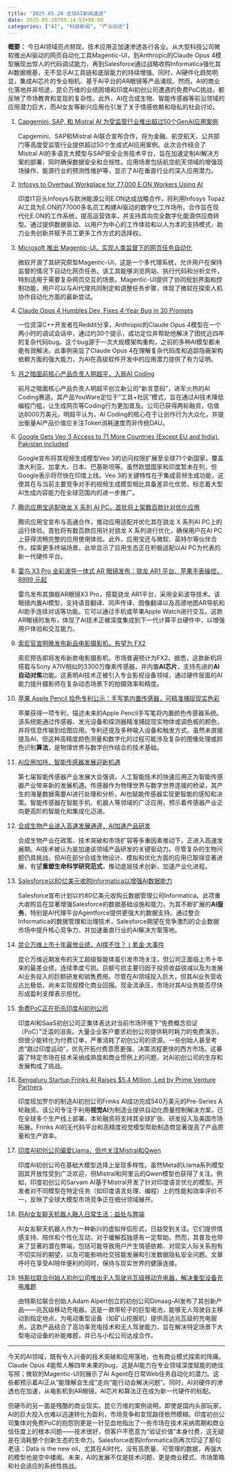```yaml
---
title: "2025.05.28 全球AI新闻速递"
date: 2025-05-28T09:14:53+08:00
categories: ["AI", "科技新闻", "产业动态"]
---
```


**概要：** 今日AI领域亮点频现，技术应用正加速渗透各行各业。从大型科技公司微软推出AI驱动的网页自动化工具Magentic-UI，到Anthropic的Claude Opus 4模型展现出惊人的代码调试能力，再到Salesforce通过战略收购Informatica强化其AI数据根基，无不显示AI工具链和底层能力的持续增强。同时，AI硬件化趋势明显，集成AI芯片的专业相机、基于AI平台的AR眼镜等产品涌现。然而，AI的商业化落地并非坦途，昆仑万维的业绩困境和印度AI初创公司遭遇的免费PoC挑战，都反映了市场教育和变现的复杂性。此外，AI在合成生物、智能传感器等前沿领域的应用潜力巨大，而AI女友等新兴应用也引发了关于情感依赖和隐私的社会讨论。

1.  [Capgemini, SAP, 和 Mistral AI 为受监管行业推出超过50个GenAI应用案例](https://analyticsindiamag.com/ai-news-updates/capgemini-sap-and-mistral-ai-launch-50-genai-use-cases-for-regulated-industries/)

    Capgemini、SAP和Mistral AI联合宣布合作，将为金融、航空航天、公共部门等高度受监管行业提供超过50个生成式AI应用案例。此次合作结合了Mistral AI的多语言大模型与SAP安全业务技术平台，旨在加速定制AI解决方案的部署，同时确保数据安全和合规性。应用场景包括航空航天领域的增强现场操作、能源行业的预测性维护等，显示了AI在垂直行业的深入应用潜力。

2.  [Infosys to Overhaul Workplace for 77,000 E.ON Workers Using AI](https://analyticsindiamag.com/ai-news-updates/infosys-to-overhaul-workplace-for-77000-e-on-workers-using-ai/)

    印度IT巨头Infosys与欧洲能源公司E.ON达成战略合作，将利用Infosys Topaz AI工具为E.ON的77000多名员工构建AI驱动的数字化工作场所。合作旨在现代化E.ON的工作系统，提高运营效率，并支持其向完全数字化能源供应商转型。通过提供数据驱动、以用户为中心的工作体验和以人为本的支持模式，助力业务创新并赋予员工更多工作方式的选择权。

3.  [Microsoft 推出 Magentic-UI，实现人类监督下的网页任务自动化](https://analyticsindiamag.com/ai-news-updates/microsoft-launches-magentic-ui-to-automate-web-tasks-with-human-oversight/)

    微软开源了其研究原型Magentic-UI，这是一个多代理系统，允许用户在保持监督的情况下自动化网页任务。该工具能够浏览网站、执行代码和分析文件，特别适用于需要复杂网页交互的场景。Magentic-UI提供了协同规划界面和控制功能，用户可以与AI代理共同制定和调整任务步骤，体现了微软在探索人机协作自动化方面的最新尝试。

4.  [Claude Opus 4 Humbles Dev, Fixes 4-Year Bug in 30 Prompts](https://analyticsindiamag.com/ai-news-updates/claude-opus-4-humbles-dev-fixes-4-year-bug-in-30-prompts/)

    一位资深C++开发者在Reddit分享，Anthropic的Claude Opus 4模型在一个两小时的调试会话中，通过约30个提示，成功定位并帮助他解决了困扰近四年的复杂代码bug。这个bug源于一次大规模架构重构，之前的多种AI模型都未能有效解决。此事例突显了Claude Opus 4在理解复杂代码库和追踪隐蔽架构依赖方面的强大能力，为AI在高级软件开发中的应用潜力提供了有力证明。

5.  [月之暗面前核心产品负责人明超平，入局AI Coding](https://36kr.com/p/3310475665858305?f=rss)

    前月之暗面核心产品负责人明超平创立新公司“新言意码”，进军火热的AI Coding赛道。其产品YouWare定位于“工具+社区”模式，旨在通过AI技术降低编程门槛，让生成网页等Coding行为更加普及。公司已获得两轮融资，估值达8000万美元。明超平认为，AI Coding的核心在于让创作行为大众化，并提出衡量AI产品价值应关注Token消耗速度而非传统DAU。

6.  [Google Gets Veo 3 Access to 71 More Countries (Except EU and India), Pakistan included](https://analyticsindiamag.com/ai-news-updates/pakistan-gets-veo-3-access-before-india-as-google-expands-to-71-more-countries/)

    Google宣布将其视频生成模型Veo 3的访问权限扩展至全球71个新国家，覆盖澳大利亚、加拿大、日本、巴基斯坦等。虽然欧盟国家和印度暂未在列，但Google表示将尽快在印度上线。Veo 3的关键特性在于集成音频生成功能，这使其在与当前主要竞争对手的视频生成模型相比具备差异化优势，标志着大型AI生成内容能力在全球范围内的进一步推广。

7.  [腾讯应用宝适配骁龙 X 系列 AI PC，首批将上架数百款针对优化应用](https://www.ithome.com/0/856/439.htm)

    腾讯应用宝宣布与高通合作，推动应用适配并优化其在骁龙 X 系列AI PC上的运行体验。首批将有数百款应用针对骁龙 X 系列进行优化，确保用户在AI PC上获得流畅完整的应用使用体验。此外，应用宝还与微软、英特尔等伙伴合作，探索更多终端场景。此举显示了应用生态正在积极适配以AI PC为代表的新一代硬件平台。

8.  [雷鸟 X3 Pro 全彩波导一体式 AR 眼镜发布：骁龙 AR1 平台、苹果手表操控，8999 元起](https://www.ithome.com/0/856/414.htm)

    雷鸟发布其旗舰AR眼镜X3 Pro，搭载骁龙 AR1平台，采用全彩波导技术。该眼镜内置AI模型，支持语音翻译、同声传译、图像翻译以及高德地图AR导航和AI助手连续对话等功能。它可以通过手机或苹果Apple Watch进行交互。这款AR眼镜的发布，体现了AI技术正被深度集成到下一代计算平台硬件中，以增强用户体验和交互能力。

9.  [索尼官宣明晚发布新品电影摄影机，有望为 FX2](https://www.ithome.com/0/856/432.htm)

    索尼预告即将发布新款电影摄影机，市场普遍预计为FX2。据悉，这款新机将搭载与Sony A7IV相似的3300万像素传感器，并内置**AI芯片**，支持先进的**AI自动对焦**功能。这表明AI技术正被引入专业影视设备领域，通过硬件层面的AI能力提升摄影师在复杂动态场景下的拍摄效率和精度。

10. [苹果 Apple Pencil 拾色专利公示：手写笔内置传感器，可精准捕捉现实色彩](https://www.ithome.com/0/856/468.htm)

    苹果获得一项专利，描述未来的Apple Pencil手写笔将内置颜色传感器系统。该系统能通过传感器、发光设备和探测器精准捕捉现实物体或调色板的颜色，并将信息传输到绘图应用。专利还提及多种输入设备和触发方式。虽然未直接提及AI，但这种高精度颜色测量和数字化的过程可能涉及复杂的图像处理或颜色识别**算法**，是物理世界与数字创作结合的技术基础。

11. [AI应用加持，智能传感器发展迎新机遇](https://36kr.com/newsflashes/3311514524917507?f=rss)

    第七届智能传感器产业发展大会强调，人工智能技术的快速应用正为智能传感器产业带来新的发展机遇。传感器作为物理世界与数字世界连接的桥梁，其产生的海量数据需要AI进行处理和分析，AI也赋能传感器实现更智能的感知和决策。智能传感器在智能手机、机器人等领域的广泛应用，预示着传感器产业正向更高阶的智能化和集成化迈进。

12. [合成生物产业进入高速发展通道，AI加速产品研发](https://36kr.com/newsflashes/3311508899749641?f=rss)

    合成生物产业在政策、技术突破和市场扩容等多重因素推动下，正进入高速发展期。AI技术被认为是加速该领域产品研发的关键驱动力。尽管复杂的生物问题仍具挑战，但AI在部分合成生物设计、模拟和优化方面的应用已取得显著进展，有望**重塑生命科学研究范式**，推动底层技术创新，加速产业化进程。

13. [Salesforce以80亿美元收购Informatica以增强AI数据能力](https://analyticsindiamag.com/ai-news-updates/salesforce-to-acquire-informatica-for-8-billion-to-strengthen-ai-data-capabilities/)

    Salesforce宣布计划以约80亿美元收购云数据管理公司Informatica。此项重大收购旨在显著增强Salesforce的数据基础设施和能力，为其不断扩展的**AI服务**，特别是AI代理平台Agentforce提供更强大的数据支持。通过整合Informatica的数据管理和治理技术，Salesforce期望在竞争激烈的企业数据市场中提升核心竞争力，并加速垂直行业的AI解决方案落地。

14. [昆仑万维上市十年最惨业绩，AI撑不住？丨氪金·大事件](https://36kr.com/p/3310526859927296)

    昆仑万维近期发布的天工超级智能体虽引发市场关注，但公司正面临上市十年来的最差业绩，连续季度亏损。巨额亏损主要归因于投资收益锐减以及为发展AI业务投入的巨额研发和销售费用。尽管在AI领域投入巨大，但其AI业务营收占比极低，尚未实现规模化商业回报。现金流承压，市场对其AI业务能否尽快形成盈利支撑表示担忧。

15. [免费PoC正在扼杀印度AI初创公司](https://analyticsindiamag.com/ai-startups/free-pocs-are-killing-indian-ai-startups/)

    印度AI和SaaS初创公司正集体表达对当前市场环境下“免费概念验证（PoC）”泛滥的沮丧。大量企业客户要求初创公司提供耗时耗力的免费演示，但很少能转化为付费订单，严重消耗了初创公司的资源。一些创始人甚至考虑“跳过印度运动”，优先开拓付费意愿更强、决策流程更快的西方市场。这暴露了特定市场在技术采纳成熟度和商业惯例上的问题，对AI初创公司的生存和发展构成了挑战。

16. [Bengaluru Startup Frinks AI Raises $5.4 Million, Led by Prime Venture Partners](https://analyticsindiamag.com/ai-news-updates/bengaluru-startup-frinks-ai-raises-5-4-million-led-by-prime-venture-partners/)

    印度班加罗尔的制造AI初创公司Frinks AI成功完成540万美元的Pre-Series A轮融资。该公司专注于利用**视觉AI**为制造业提供自动化质量控制解决方案，已在全球多个生产线上部署。本轮融资将支持其全球扩张、研发投入及美国市场拓展。Frinks AI的无代码平台和高精度视觉模型帮助制造商显著提高了产品质量和生产效率。

17. [印度AI初创公司偏爱Llama，但也关注Mistral和Qwen](https://analyticsindiamag.com/ai-startups/india-loves-llama-but-flirts-with-mistral-and-qwen/)

    印度AI初创公司在基础大模型选择上呈现多样性。虽然Meta的Llama系列模型因其开放性受到广泛欢迎，但Mistral和阿里云的Qwen模型也获得了关注。例如，印度初创公司Sarvam AI基于Mistral开发了针对印度语言优化的模型。开发者对不同模型在特定任务（如印度语言处理、编程）上的性能和效率评价不一，反映了全球大模型市场竞争正在细分领域展开。

18. [将AI女友聊天机器人融入日常生活：益处与弊端](https://ai2people.com/integrating-ai-girlfriend-chatbots-into-daily-life-benefits-and-drawbacks/)

    AI女友聊天机器人作为一种新兴的虚拟伴侣形式，日益受到关注。它们提供情感支持、陪伴和个性化互动，对于缓解孤独感有一定帮助。然而，其普及也带来了显著的潜在弊端，包括可能导致用户产生情感依赖、对现实人际关系抱有不切实际的期望，以及可能影响社交技能发展和引发数据隐私安全问题。文章呼吁在享受AI陪伴便利的同时，保持与现实世界的健康连接。

19. [特斯拉联合创始人初创公司推出无人驾驶兆瓦级移动充电器，解决重型设备充电难题](https://www.ithome.com/0/856/438.htm)

    由特斯拉联合创始人Adam Alpert创立的初创公司Dimaag-AI发布了其创新产品——兆瓦级移动充电器。这是一款带轮子的巨型电池，能够无人驾驶自主移动到指定地点，为电动重型设备（如矿山挖掘机）提供高达兆瓦级的充电服务。这款产品结合了高功率充电技术和无人驾驶能力，旨在解决特定场景下大型电动设备的补能难题，并已与小松公司达成合作。

---

今天的AI领域，既有令人兴奋的技术突破和应用落地，也有商业模式探索的阵痛。Claude Opus 4能帮人解四年未果的bug，这是AI能力在专业领域深度赋能的绝佳写照；微软的Magentic-UI则展示了AI Agent在日常Web任务自动化的潜力。这些都预示着AI正从“能理解会生成”走向“能行动会解决问题”。同时，AI对硬件的渗透也在加速，从电影机到AR眼镜，AI芯片和算法正在成为新一代硬件的标配。

但硬币的另一面是残酷的商业现实。昆仑万维的案例说明，即使是国内头部玩家，AI的巨大投入也难以迅速转化为盈利，市场竞争和变现路径依然模糊。印度初创公司集体对免费PoC的抱怨则更是一针见血地指出了一些市场在技术采纳周期和商业信任度上的根本问题——技术很好，但客户不愿意为“验证价值”本身付费，这无疑是在消耗整个创新生态的生命力。Salesforce收购Informatica则再次印证了那句老话：Data is the new oil，尤其在AI时代，没有高质量、可管理的数据，再强大的模型也是空中楼阁。未来，AI的发展不仅是技术问题，更是商业模式、市场策略和社会适应的系统性挑战。